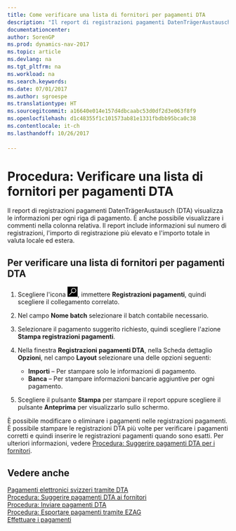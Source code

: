 ```yaml
---
title: Come verificare una lista di fornitori per pagamenti DTA
description: "Il report di registrazioni pagamenti DatenTrägerAustausch (DTA) visualizza le informazioni per ogni riga di pagamento. È anche possibile visualizzare i commenti nella colonna relativa. Il report include informazioni sul numero di registrazioni, l'importo di registrazione più elevato e l'importo totale in valuta locale ed estera."
documentationcenter: 
author: SorenGP
ms.prod: dynamics-nav-2017
ms.topic: article
ms.devlang: na
ms.tgt_pltfrm: na
ms.workload: na
ms.search.keywords: 
ms.date: 07/01/2017
ms.author: sgroespe
ms.translationtype: HT
ms.sourcegitcommit: a16640e014e157d4dbcaabc53d0df2d3e063f8f9
ms.openlocfilehash: d1c48355f1c101573ab81e1331fbdbb95bca0c38
ms.contentlocale: it-ch
ms.lasthandoff: 10/26/2017

---
```

# <a name="how-to-verify-a-list-of-vendors-for-dta-payments"></a>Procedura: Verificare una lista di fornitori per pagamenti DTA
Il report di registrazioni pagamenti DatenTrägerAustausch (DTA) visualizza le informazioni per ogni riga di pagamento. È anche possibile visualizzare i commenti nella colonna relativa. Il report include informazioni sul numero di registrazioni, l'importo di registrazione più elevato e l'importo totale in valuta locale ed estera.  

## <a name="to-verify-a-list-of-vendors-for-dta-payments"></a>Per verificare una lista di fornitori per pagamenti DTA  

1.  Scegliere l'icona ![Cerca pagina o report](../../media/ui-search/search_small.png "icona Cerca pagina o report"), immettere **Registrazioni pagamenti**, quindi scegliere il collegamento correlato.  
2.  Nel campo **Nome batch** selezionare il batch contabile necessario.  
3.  Selezionare il pagamento suggerito richiesto, quindi scegliere l'azione **Stampa registrazioni pagamenti**.  
4.  Nella finestra **Registrazioni pagamenti DTA**, nella Scheda dettaglio **Opzioni**, nel campo **Layout** selezionare una delle opzioni seguenti:  

    - **Importi** – Per stampare solo le informazioni di pagamento.  
    - **Banca** – Per stampare informazioni bancarie aggiuntive per ogni pagamento.  

5.  Scegliere il pulsante **Stampa** per stampare il report oppure scegliere il pulsante **Anteprima** per visualizzarlo sullo schermo.  

È possibile modificare o eliminare i pagamenti nelle registrazioni pagamenti. È possibile stampare le registrazioni DTA più volte per verificare i pagamenti corretti e quindi inserire le registrazioni pagamenti quando sono esatti. Per ulteriori informazioni, vedere [Procedura: Suggerire pagamenti DTA per i fornitori](how-to-suggest-dta-payment-for-vendors.md).  

## <a name="see-also"></a>Vedere anche  
 [Pagamenti elettronici svizzeri tramite DTA](swiss-electronic-payments-using-dta.md)   
 [Procedura: Suggerire pagamenti DTA ai fornitori](how-to-suggest-dta-payment-for-vendors.md)   
 [Procedura: Inviare pagamenti DTA](how-to-submit-dta-payments.md)   
 [Procedura: Esportare pagamenti tramite EZAG](how-to-export-payments-using-ezag.md)   
 [Effettuare i pagamenti](../../payables-make-payments.md)

